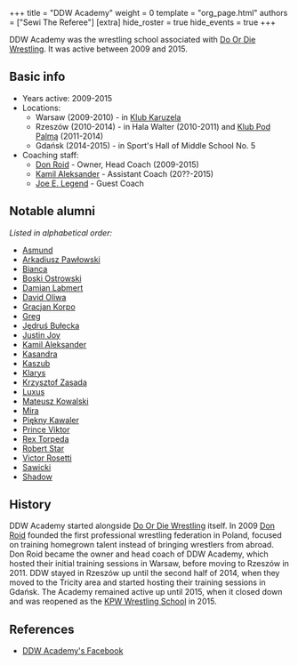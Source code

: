 +++
title = "DDW Academy"
weight = 0
template = "org_page.html"
authors = ["Sewi The Referee"]
[extra]
hide_roster = true
hide_events = true
+++

DDW Academy was the wrestling school associated with [Do Or Die Wrestling](@/o/ddw.md). It was active between 2009 and 2015.

## Basic info

* Years active: 2009-2015
* Locations:
  - Warsaw (2009-2010) - in [Klub Karuzela](@/v/karuzela.md)
  - Rzeszów (2010-2014) - in Hala Walter (2010-2011) and [Klub Pod Palmą](@/v/pod-palma.md) (2011-2014)
  - Gdańsk (2014-2015) - in Sport's Hall of Middle School No. 5
* Coaching staff:
  - [Don Roid](@/w/don-roid.md) - Owner, Head Coach (2009-2015)
  - [Kamil Aleksander](@/w/kamil-aleksander.md) - Assistant Coach (20??-2015)
  - [Joe E. Legend](@/w/joe-legend.md) - Guest Coach
 
## Notable alumni

_Listed in alphabetical order:_

- [Asmund](@/w/asmund.md)
- [Arkadiusz Pawłowski](@/w/pan-pawlowski.md)
- [Bianca](@/w/bianca.md)
- [Boski Ostrowski](@/w/ostrowski.md)
- [Damian Labmert](@/w/damien-rothschild.md)
- [David Oliwa](@/w/david-oliwa.md)
- [Gracjan Korpo](@/w/gracjan-korpo.md)
- [Greg](@/w/greg.md)
- [Jędruś Bułecka](@/w/jedrus-bulecka.md)
- [Justin Joy](@/w/justin-joy.md)
- [Kamil Aleksander](@/w/kamil-aleksander.md)
- [Kasandra](@/w/kasandra.md)
- [Kaszub](@/w/kaszub.md)
- [Klarys](@/w/klarys.md)
- [Krzysztof Zasada](@/w/krzysztof-zasada.md)
- [Luxus](@/w/luxus.md)
- [Mateusz Kowalski](@/w/mateusz-kakareko.md)
- [Mira](@/w/mira.md)
- [Piękny Kawaler](@/w/piekny-kawaler.md)
- [Prince Viktor](@/w/vic-golden.md)
- [Rex Torpeda](@/w/krystian-malinowski.md)
- [Robert Star](@/w/robert-star.md)
- [Victor Rosetti](@/w/rosetti.md)
- [Sawicki](@/w/sawicki.md)
- [Shadow](@/w/shadow.md)

## History

DDW Academy started alongside [Do Or Die Wrestling](@/o/ddw.md) itself. In 2009 [Don Roid](@/w/don-roid.md) founded the first professional wrestling federation in Poland, focused on training homegrown talent instead of bringing wrestlers from abroad. Don Roid became the owner and head coach of DDW Academy, which hosted their initial training sessions in Warsaw, before moving to Rzeszów in 2011. DDW stayed in Rzeszów up until the second half of 2014, when they moved to the Tricity area and started hosting their training sessions in Gdańsk. The Academy remained active up until 2015, when it closed down and was reopened as the [KPW Wrestling School](@/o/szkola-kpw.md) in 2015.

## References

* [DDW Academy's Facebook](https://www.facebook.com/SzkolaWrestlingu/?locale=pl_PL)
